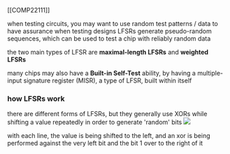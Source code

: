 [[COMP22111]]

when testing circuits, you may want to use random test patterns / data to have assurance when testing designs
LFSRs generate pseudo-random sequences, which can be used to test a chip with reliably random data

the two main types of LFSR are **maximal-length LFSRs** and **weighted LFSRs**

many chips may also have a **Built-in Self-Test** ability, by having a multiple-input signature register (MISR), a type of LFSR, built within itself

### how LFSRs work
there are different forms of LFSRs, but they generally use XORs while shifting a value repeatedly in order to generate 'random' bits
![](https://i.imgur.com/8CVp0K2.png)

with each line, the value is being shifted to the left, and an xor is being performed against the very left bit and the bit 1 over to the right of it